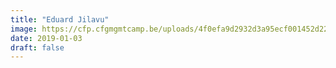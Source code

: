 ```yaml
---
title: "Eduard Jilavu"
image: https://cfp.cfgmgmtcamp.be/uploads/4f0efa9d2932d3a95ecf001452d22639fd64cbf5b9e55b7c53.jpeg
date: 2019-01-03
draft: false
---
```

